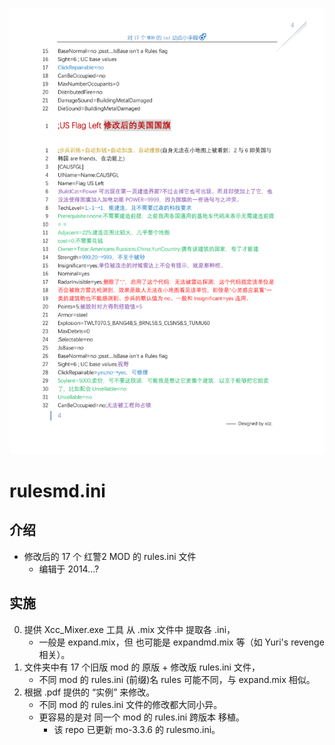 ![fig](https://raw.githubusercontent.com/ChenZhu-Xie/rulesmd.ini/master/img/cover2.png)

# rulesmd.ini

## 介绍
* 修改后的 17 个 红警2 MOD 的 rules.ini 文件
    * 编辑于 2014...?

## 实施
0. 提供 Xcc_Mixer.exe 工具 从 .mix 文件中 提取各 .ini，  
    * 一般是 expand.mix，但 也可能是 expandmd.mix 等（如 Yuri's revenge 相关）。
1. 文件夹中有 17 个旧版 mod 的 原版 + 修改版 rules.ini 文件，  
    * 不同 mod 的 rules.ini (前缀)名 rules 可能不同，与 expand.mix 相似。
2. 根据 .pdf 提供的 “实例” 来修改。  
    * 不同 mod 的 rules.ini 文件的修改都大同小异。  
    * 更容易的是对 同一个 mod 的 rules.ini 跨版本 移植。  
        * 该 repo 已更新 mo-3.3.6 的 rulesmo.ini。
    

<!-- ## 软件架构
软件架构说明


## 安装教程

1.  xxxx
2.  xxxx
3.  xxxx

## 使用说明

1.  xxxx
2.  xxxx
3.  xxxx

## 参与贡献

1.  Fork 本仓库
2.  新建 Feat_xxx 分支
3.  提交代码
4.  新建 Pull Request


## 特技

1.  使用 Readme\_XXX.md 来支持不同的语言，例如 Readme\_en.md, Readme\_zh.md
2.  Gitee 官方博客 [blog.gitee.com](https://blog.gitee.com)
3.  你可以 [https://gitee.com/explore](https://gitee.com/explore) 这个地址来了解 Gitee 上的优秀开源项目
4.  [GVP](https://gitee.com/gvp) 全称是 Gitee 最有价值开源项目，是综合评定出的优秀开源项目
5.  Gitee 官方提供的使用手册 [https://gitee.com/help](https://gitee.com/help)
6.  Gitee 封面人物是一档用来展示 Gitee 会员风采的栏目 [https://gitee.com/gitee-stars/](https://gitee.com/gitee-stars/) -->
